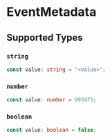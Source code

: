 # EventMetadata


## Supported Types

### `string`

```typescript
const value: string = "<value>";
```

### `number`

```typescript
const value: number = 993475;
```

### `boolean`

```typescript
const value: boolean = false;
```

